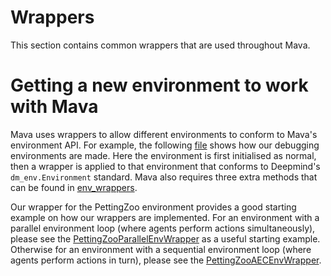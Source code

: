 # Wrappers

This section contains common wrappers that are used throughout Mava.

# Getting a new environment to work with Mava

Mava uses wrappers to allow different environments to conform to Mava's environment API. For example, the following [file](https://github.com/instadeepai/Mava/blob/develop/mava/utils/environments/debugging_utils.py#L53) shows how our debugging environments are made. Here the environment is first initialised as normal, then a wrapper is applied to that environment that conforms to Deepmind's `dm_env.Environment` standard. Mava also requires three extra methods that can be found in [env_wrappers](https://github.com/instadeepai/Mava/blob/develop/mava/wrappers/env_wrappers.py).

Our wrapper for the PettingZoo environment provides a good starting example on how our wrappers are implemented. For an environment with a parallel environment loop (where agents perform actions simultaneously), please see the [PettingZooParallelEnvWrapper](https://github.com/instadeepai/Mava/blob/develop/mava/wrappers/pettingzoo.py#L361) as a useful starting example. Otherwise for an environment with a sequential environment loop (where agents perform actions in turn), please see the [PettingZooAECEnvWrapper](https://github.com/instadeepai/Mava/blob/develop/mava/wrappers/pettingzoo.py#L44).
